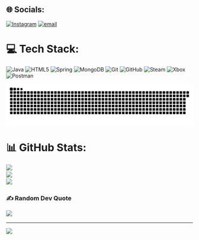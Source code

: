 
## 🌐 Socials:
[![Instagram](https://img.shields.io/badge/Instagram-%23E4405F.svg?logo=Instagram&logoColor=white)](https://instagram.com/its._bezi) [![email](https://img.shields.io/badge/Email-D14836?logo=gmail&logoColor=white)](mailto:bezi21@icloud.com) 

# 💻 Tech Stack:
![Java](https://img.shields.io/badge/java-%23ED8B00.svg?style=flat&logo=openjdk&logoColor=white) ![HTML5](https://img.shields.io/badge/html5-%23E34F26.svg?style=flat&logo=html5&logoColor=white) ![Spring](https://img.shields.io/badge/spring-%236DB33F.svg?style=flat&logo=spring&logoColor=white) ![MongoDB](https://img.shields.io/badge/MongoDB-%234ea94b.svg?style=flat&logo=mongodb&logoColor=white) ![Git](https://img.shields.io/badge/git-%23F05033.svg?style=flat&logo=git&logoColor=white) ![GitHub](https://img.shields.io/badge/github-%23121011.svg?style=flat&logo=github&logoColor=white) ![Steam](https://img.shields.io/badge/steam-%23000000.svg?style=flat&logo=steam&logoColor=white) ![Xbox](https://img.shields.io/badge/xbox-%23107C10.svg?style=flat&logo=xbox&logoColor=white) ![Postman](https://img.shields.io/badge/Postman-FF6C37?style=flat&logo=postman&logoColor=white)

![snake gif](https://github.com/Uchiha2102/Uchiha2102/blob/output/github-snake-dark.svg)
# 📊 GitHub Stats:
![](https://github-readme-stats.vercel.app/api?username=Uchiha2102&theme=merko&hide_border=false&include_all_commits=false&count_private=false)<br/>
![](https://github-readme-streak-stats.herokuapp.com/?user=Uchiha2102&theme=merko&hide_border=false)<br/>
![](https://github-readme-stats.vercel.app/api/top-langs/?username=Uchiha2102&theme=merko&hide_border=false&include_all_commits=false&count_private=false&layout=compact)

### ✍️ Random Dev Quote
![](https://quotes-github-readme.vercel.app/api?type=horizontal&theme=merko)

---
[![](https://visitcount.itsvg.in/api?id=Uchiha2102&icon=0&color=0)](https://visitcount.itsvg.in)

<!-- Proudly created with GPRM ( https://gprm.itsvg.in ) -->
